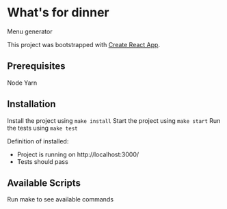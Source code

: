 # What's for dinner
Menu generator

This project was bootstrapped with [Create React App](https://github.com/facebook/create-react-app).

## Prerequisites

Node
Yarn

## Installation

Install the project using `make install`
Start the project using `make start`
Run the tests using `make test`

Definition of installed:
- Project is running on http://localhost:3000/
- Tests should pass

## Available Scripts

Run make to see available commands